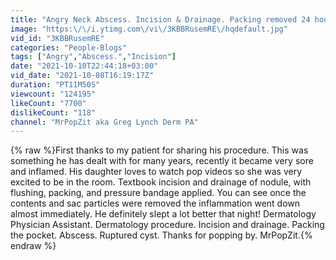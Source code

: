 ```yaml
---
title: "Angry Neck Abscess. Incision & Drainage. Packing removed 24 hours later. Great improvement!"
image: "https:\/\/i.ytimg.com\/vi\/3KBBRusemRE\/hqdefault.jpg"
vid_id: "3KBBRusemRE"
categories: "People-Blogs"
tags: ["Angry","Abscess.","Incision"]
date: "2021-10-10T22:44:18+03:00"
vid_date: "2021-10-08T16:19:17Z"
duration: "PT11M50S"
viewcount: "124195"
likeCount: "7700"
dislikeCount: "118"
channel: "MrPopZit aka Greg Lynch Derm PA"
---
```

{% raw %}First thanks to my patient for sharing his procedure. This was something he has dealt with for many years, recently it became very sore and inflamed. His daughter loves to watch pop videos so she was very excited to be in the room. Textbook incision and drainage of nodule, with flushing, packing, and pressure bandage applied. You can see once the contents and sac particles were removed the inflammation went down almost immediately. He definitely slept a lot better that night! Dermatology Physician Assistant. Dermatology procedure. Incision and drainage. Packing the pocket. Abscess. Ruptured cyst. Thanks for popping by. MrPopZit.{% endraw %}

